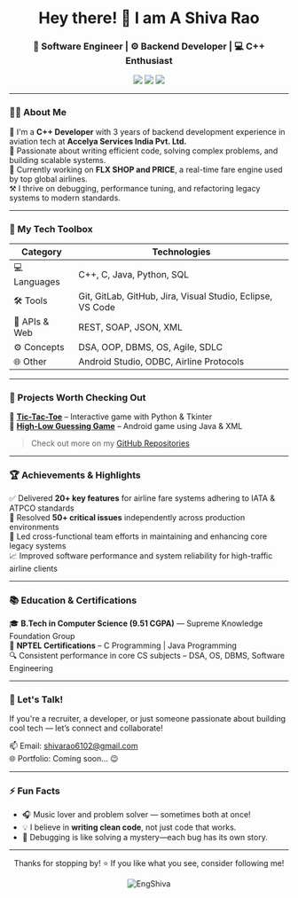 <!-- Profile README for EngShiva -->
<h1 align="center">Hey there! 👋 I am A Shiva Rao</h1>
<h3 align="center">🚀 Software Engineer | ⚙️ Backend Developer | 💻 C++ Enthusiast</h3>

<p align="center">
  <a href="https://www.linkedin.com/in/shiva6102/"><img src="https://img.shields.io/badge/LinkedIn-blue?logo=linkedin&style=for-the-badge" /></a>
  <a href="https://leetcode.com/u/Shiva6102/"><img src="https://img.shields.io/badge/LeetCode-orange?logo=leetcode&style=for-the-badge" /></a>
  <a href="mailto:shivarao6102@gmail.com"><img src="https://img.shields.io/badge/Gmail-red?logo=gmail&style=for-the-badge" /></a>
</p>

---

### 👨‍💻 About Me

🎯 I'm a **C++ Developer** with 3 years of backend development experience in aviation tech at **Accelya Services India Pvt. Ltd.**  
🧠 Passionate about writing efficient code, solving complex problems, and building scalable systems.  
🚢 Currently working on **FLX SHOP and PRICE**, a real-time fare engine used by top global airlines.  
⚒️ I thrive on debugging, performance tuning, and refactoring legacy systems to modern standards.

---

### 🧠 My Tech Toolbox

| Category | Technologies |
|---------|--------------|
| 💻 Languages | C++, C, Java, Python, SQL |
| 🛠 Tools | Git, GitLab, GitHub, Jira, Visual Studio, Eclipse, VS Code |
| 🔌 APIs & Web | REST, SOAP, JSON, XML |
| ⚙️ Concepts | DSA, OOP, DBMS, OS, Agile, SDLC |
| 🌐 Other | Android Studio, ODBC, Airline Protocols |

---

### 🧩 Projects Worth Checking Out

🔹 **[Tic-Tac-Toe](https://github.com/EngShiva/Tic-Tac-Toe-Game)** – Interactive game with Python & Tkinter  
🔹 **[High-Low Guessing Game](https://github.com/EngShiva/High-Low-Game)** – Android game using Java & XML  

> Check out more on my [GitHub Repositories](https://github.com/EngShiva?tab=repositories)

---

### 🏆 Achievements & Highlights

✅ Delivered **20+ key features** for airline fare systems adhering to IATA & ATPCO standards  
🐞 Resolved **50+ critical issues** independently across production environments  
💼 Led cross-functional team efforts in maintaining and enhancing core legacy systems  
📈 Improved software performance and system reliability for high-traffic airline clients

---

### 📚 Education & Certifications

🎓 **B.Tech in Computer Science (9.51 CGPA)** — Supreme Knowledge Foundation Group  
📜 **NPTEL Certifications** – C Programming | Java Programming  
🔍 Consistent performance in core CS subjects – DSA, OS, DBMS, Software Engineering

---

### 💬 Let's Talk!

If you're a recruiter, a developer, or just someone passionate about building cool tech — let’s connect and collaborate!

📫 Email: [shivarao6102@gmail.com](mailto:shivarao6102@gmail.com)  
🌐 Portfolio: Coming soon... 😉  

---

### ⚡ Fun Facts

- 🎧 Music lover and problem solver — sometimes both at once!
- 💡 I believe in **writing clean code**, not just code that works.
- 🧩 Debugging is like solving a mystery—each bug has its own story.

---

<p align="center">Thanks for stopping by! ⭐️ If you like what you see, consider following me!</p>
<p align="center"><img src="https://komarev.com/ghpvc/?username=EngShiva&style=flat-square&color=blue" alt="EngShiva" /></p>
